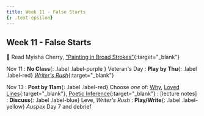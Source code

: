 ```yaml
---
title: Week 11 - False Starts
{: .text-epsilon}
---
```


## Week 11 - False Starts

📖 Read Myisha Cherry, ["Painting in Broad Strokes"](ws297y/assets/pdfs/cherry_painting_in_broad_strokes.pdf){:target="_blank"}   

Nov 11
: **No Class**{: .label .label-purple } Veteran's Day
: **Play by Thu**{: .label .label-red} [*Writer's Rush*](https://frogstorm.itch.io/writers-rush){:target="_blank"}   

Nov 13
: **Post by 11am**{: .label .label-red} Choose *one* of: [Why](https://visforvali.github.io/ws297y/prompts/#why), [Loved Lines](https://visforvali.github.io/ws297y/prompts/#loved-lines){:target="_blank"}, [Poetic Inference](https://visforvali.github.io/ws297y/prompts/#loved-lines){:target="_blank"}
  : [lecture notes]
: **Discuss**{: .label .label-blue} Leve, *Writer's Rush*
: **Play/Write**{: .label .label-yellow} *Auspex* Day 7 and debrief